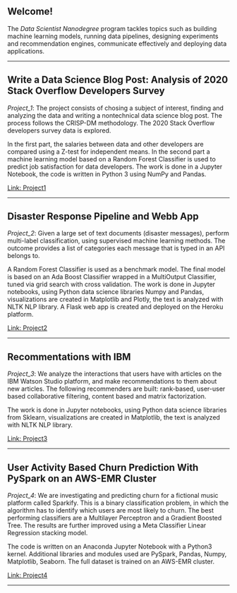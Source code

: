 ## Welcome! 

The *Data Scientist Nanodegree* program tackles topics such as building machine learning models, running data pipelines, designing experiments and recommendation engines, communicate effectively and deploying data applications. 

***

## Write a Data Science Blog Post: Analysis of 2020 Stack Overflow Developers Survey

_Project_1_: The project consists of chosing a subject of interest, finding and analyzing the data and writing a nontechnical data science blog post. The process follows the CRISP-DM methodology. The 2020 Stack Overflow developers survey data is explored.

In the first part, the salaries between data and other developers are compared using a Z-test for independent means. In the second part a machine learning model based on a Random Forest Classifier is used to predict job satisfaction for data developers. The work is done in a Jupyter Notebook, the code is written in Python 3 using NumPy and Pandas.


[Link: Project1](https://github.com/SolanaO/Developers_Survey_Analysis)

***

## Disaster Response Pipeline and Webb App

_Project_2_: Given a large set of text documents (disaster messages), perform multi-label classification, using supervised machine learning methods. The outcome provides a list of categories each message that is typed in an API belongs to.

A Random Forest Classifier is used as a benchmark model. The final model is based on an Ada Boost Classifier wrapped in a MultiOutput Classifier, tuned via grid search with cross validation. The work is done in Jupyter notebooks, using Python data science libraries Numpy and Pandas, visualizations are created in Matplotlib and Plotly, the text is analyzed with NLTK NLP library. A Flask web app is created and deployed on the Heroku platform.


[Link: Project2](https://github.com/SolanaO/Disaster_Response_Texts)

***

## Recommentations with IBM

_Project_3_: We analyze the interactions that users have with articles on the IBM Watson Studio platform, and make recommendations to them about new articles. The following recommenders are built: rank-based, user-user based collaborative filtering, content based and matrix factorization. 

The work is done in Jupyter notebooks, using Python data science libraries from Sklearn, visualizations are created in Matplotlib, the text is analyzed with NLTK NLP library.

[Link: Project3](https://github.com/SolanaO/Recommendation_Systems/blob/master/Recommendations_with_IBM.ipynb)

***
## User Activity Based Churn Prediction With PySpark on an AWS-EMR Cluster

_Project_4_: We are investigating and predicting churn for a fictional music platform called Sparkify. This is a binary classification problem, in which the algorithm has to identify which users are most likely to churn. The best performing classifiers are a Multilayer Perceptron and a Gradient Boosted Tree. The results are further improved using a Meta Classifier Linear Regression stacking model.  

The code is written on an Anaconda Jupyter Notebook with a Python3 kernel. Additional libraries and modules used are PySpark, Pandas, Numpy, Matplotlib, 
Seaborn. The full dataset is trained on an AWS-EMR cluster. 

[Link: Project4](https://github.com/SolanaO/Customer_Churn_Prediction)

***

